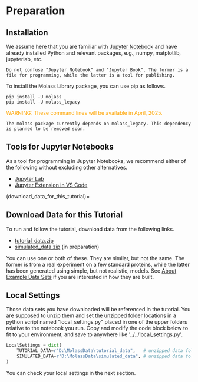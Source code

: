 # Preparation
## Installation

We assume here that you are familiar with [Jupyter Notebook](https://en.wikipedia.org/wiki/Project_Jupyter#Jupyter_Notebook) and have already installed Python and 
relevant packages, e.g., numpy, matplotlib, jupyterlab, etc.

```{note}
Do not confuse "Jupyter Notebook" and "Jupyter Book". The former is a file for programming, while the latter is a tool for publishing.
```

To install the Molass Library package, you can use pip as follows.

```
pip install -U molass
pip install -U molass_legacy
```

<font color="orange">WARNING: These command lines will be available in April, 2025.</font>

```{note}
The molass package currently depends on molass_legacy. This dependency is planned to be removed soon. 
```

## Tools for Jupyter Notebooks

As a tool for programming in Jupyter Notebooks, we recommend either of the following without excluding other alternatives.

* [Jupyter Lab](https://jupyter.org/)
* [Jupyter Extension in VS Code](https://code.visualstudio.com/docs/datascience/jupyter-notebooks)

(download_data_for_this_tutorial)=
## Download Data for this Tutorial

To run and follow the tutorial, download data from the following links.

* [tutorial_data.zip](../../data/tutorial_data.zip)
* [simulated_data.zip](../../data/simulated_data.zip)  (in preparation)

You can use one or both of these. They are similar, but not the same. The former is from a real experiment on a few standard proteins, while the latter has been generated using simple, but not realistic, models. See [About Example Data Sets](about_example_data_sets) if you are interested in how they are built.

## Local Settings

Those data sets you have downloaded will be referenced in the tutorial. You are supposed to unzip them and set the unzipped folder locations in a python script named "local_settings.py" placed in one of the upper folders relative to the notebook you run. Copy and modify the code block below to fit to your environment, and save to anywhere like '../../local_settings.py'.

```python
LocalSettings = dict(
    TUTORIAL_DATA=r"D:\MolassData\tutorial_data",   # unzipped data folder
    SIMULATED_DATA=r"D:\MolassData\simulated_data", # unzipped data folder, optional
)
```

You can check your local settings in the next section.
